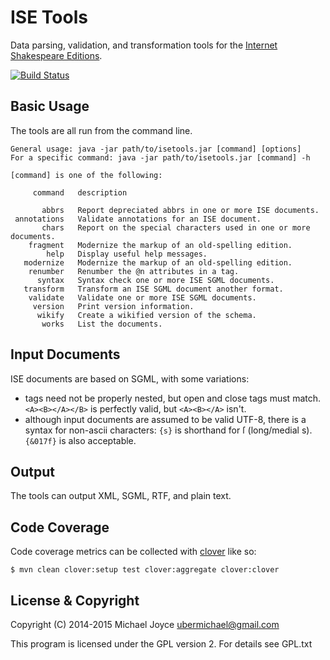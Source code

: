 # ISE Tools

Data parsing, validation, and transformation tools for the [Internet Shakespeare 
Editions](http://internetshakespeare.uvic.ca).

[![Build Status](https://travis-ci.org/ubermichael/isetools.svg?branch=master)](https://travis-ci.org/ubermichael/isetools)

## Basic Usage

The tools are all run from the command line.

```
General usage: java -jar path/to/isetools.jar [command] [options]
For a specific command: java -jar path/to/isetools.jar [command] -h

[command] is one of the following: 

     command   description

       abbrs   Report depreciated abbrs in one or more ISE documents.
 annotations   Validate annotations for an ISE document.
       chars   Report on the special characters used in one or more documents.
    fragment   Modernize the markup of an old-spelling edition.
        help   Display useful help messages.
   modernize   Modernize the markup of an old-spelling edition.
    renumber   Renumber the @n attributes in a tag.
      syntax   Syntax check one or more ISE SGML documents.
   transform   Transform an ISE SGML document another format.
    validate   Validate one or more ISE SGML documents.
     version   Print version information.
      wikify   Create a wikified version of the schema.
       works   List the documents.
```

## Input Documents

ISE documents are based on SGML, with some variations:

 * tags need not be properly nested, but open and close tags must match. `<A><B></A></B>` is perfectly valid, but `<A><B></A>` isn't.
 * although input documents are assumed to be valid UTF-8, there is a syntax for non-ascii characters: `{s}` is shorthand for ſ (long/medial s). `{&017f}` is also acceptable.

## Output

The tools can output XML, SGML, RTF, and plain text. 

## Code Coverage

Code coverage metrics can be collected with [clover](http://openclover.org/doc/manual/4.2.0/maven--quick-start-guide.html) like so:

`$ mvn clean clover:setup test clover:aggregate clover:clover`

## License & Copyright

Copyright (C) 2014-2015 Michael Joyce <ubermichael@gmail.com>

This program is licensed under the GPL version 2. For details see GPL.txt
